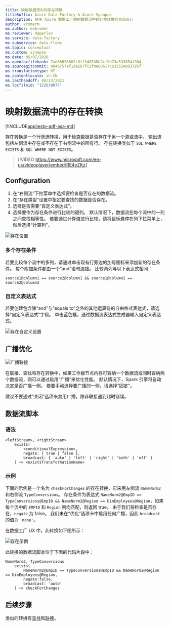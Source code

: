```yaml
---
title: 映射数据流中的存在转换
titleSuffix: Azure Data Factory & Azure Synapse
description: 使用 Azure 数据工厂映射数据流中的存在转换检查现有行
author: kromerm
ms.author: makromer
ms.reviewer: daperlov
ms.service: data-factory
ms.subservice: data-flows
ms.topic: conceptual
ms.custom: synapse
ms.date: 05/07/2020
ms.openlocfilehash: 7ad68638862c8ff348538b2cf9d73a533854f984
ms.sourcegitcommit: 0046757af1da267fc2f0e88617c633524883795f
ms.translationtype: HT
ms.contentlocale: zh-CN
ms.lasthandoff: 08/13/2021
ms.locfileid: "122638077"
---
```

# <a name="exists-transformation-in-mapping-data-flow"></a>映射数据流中的存在转换

[!INCLUDE[appliesto-adf-asa-md](includes/appliesto-adf-asa-md.md)]

存在转换是一个行筛选转换，用于检查数据是否存在于另一个源或流中。 输出流包括左侧流中存在或不存在于右侧流中的所有行。 存在转换类似于 ```SQL WHERE EXISTS``` 和 ```SQL WHERE NOT EXISTS```。

> [!VIDEO https://www.microsoft.com/en-us/videoplayer/embed/RE4vZKz]

## <a name="configuration"></a>Configuration

1. 在“右侧流”下拉菜单中选择要检查是否存在的数据流。
1. 在“存在类型”设置中指定要查找的数据是否存在。
1. 选择是否需要“自定义表达式”。
1. 选择要作为存在条件进行比较的键列。 默认情况下，数据流在每个流中的一列之间查找相等性。 若要通过计算值进行比较，请将鼠标悬停在列下拉菜单上，然后选择“计算列”。

![存在设置](media/data-flow/exists.png "存在 1")

### <a name="multiple-exists-conditions"></a>多个存在条件

若要比较每个流中的多列，请通过单击现有行旁边的加号图标来添加新的存在条件。 每个附加条件都由一个“and”语句连接。 比较两列与以下表达式相同：

`source1@column1 == source2@column1 && source1@column2 == source2@column2`

### <a name="custom-expression"></a>自定义表达式

若要创建包含除“and”与“equals to”之外的其他运算符的自由格式表达式，请选择“自定义表达式”字段。 单击蓝色框，通过数据流表达式生成器输入自定义表达式。

![存在自定义设置](media/data-flow/exists1.png "存在自定义")

## <a name="broadcast-optimization"></a>广播优化

![广播联接](media/data-flow/broadcast.png "广播联接")

在联接、查找和存在转换中，如果工作器节点内存可容纳一个数据流或同时容纳两个数据流，则可以通过启用“广播”来优化性能。 默认情况下，Spark 引擎将自动决定是否广播一侧。 若要手动选择要广播的一侧，请选择“固定”。

建议不要通过“关闭”选项来禁用广播，除非联接遇到超时错误。

## <a name="data-flow-script"></a>数据流脚本

### <a name="syntax"></a>语法

```
<leftStream>, <rightStream>
    exists(
        <conditionalExpression>,
        negate: { true | false },
        broadcast: { 'auto' | 'left' | 'right' | 'both' | 'off' }
    ) ~> <existsTransformationName>
```

### <a name="example"></a>示例

下面的示例是一个名为 `checkForChanges` 的存在转换，它采用左侧流 `NameNorm2` 和右侧流 `TypeConversions`。  存在条件为表达式 `NameNorm2@EmpID == TypeConversions@EmpID && NameNorm2@Region == DimEmployees@Region`，如果每个流中的 `EMPID` 和 `Region` 列均匹配，则返回 true。 由于我们将检查是否存在，`negate` 为 false。 我们未在“优化”选项卡中启用任何广播，因此 `broadcast` 的值为 `'none'`。

在数据工厂 UX 中，此转换如下图所示：

![存在示例](media/data-flow/exists-script.png "存在示例")

此转换的数据流脚本位于下面的代码片段中：

```
NameNorm2, TypeConversions
    exists(
        NameNorm2@EmpID == TypeConversions@EmpID && NameNorm2@Region == DimEmployees@Region,
        negate:false,
        broadcast: 'auto'
    ) ~> checkForChanges
```

## <a name="next-steps"></a>后续步骤

类似的转换有[查找](data-flow-lookup.md)和[联接](data-flow-join.md)。
